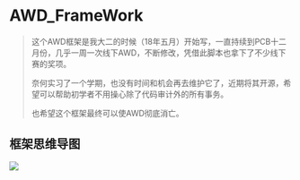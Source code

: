 # AWD_FrameWork

> 这个AWD框架是我大二的时候（18年五月）开始写，一直持续到PCB十二月份，几乎一周一次线下AWD，不断修改，凭借此脚本也拿下了不少线下赛的奖项。
> 
> 奈何实习了一个学期，也没有时间和机会再去维护它了，近期将其开源，希望可以帮助初学者不用操心除了代码审计外的所有事务。
> 
> 也希望这个框架最终可以使AWD彻底消亡。

## 框架思维导图

![](https://github.com/NEALWE/AWD_FrameWork/blob/master/AWD.png)

